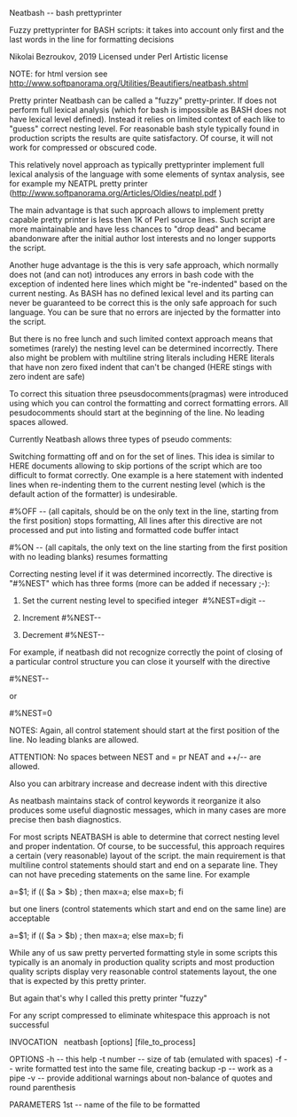 Neatbash -- bash prettyprinter 

  Fuzzy prettyprinter for BASH scripts: it takes into account only first and the last words in the line for formatting decisions

  Nikolai Bezroukov, 2019
  Licensed under Perl Artistic license
  
  NOTE: for html version see http://www.softpanorama.org/Utilities/Beautifiers/neatbash.shtml
  
 Pretty printer Neatbash can be called a "fuzzy" pretty-printer. If does not perform full lexical analysis (which for bash is impossible  as BASH does not have lexical level defined). Instead it relies on limited context of each like to "guess" correct nesting level.   For reasonable bash style typically found in production scripts the results are quite satisfactory. Of course, it will not work for compressed or obscured code.
 
This relatively novel approach as typically prettyprinter implement full lexical analysis of the language with some elements of syntax analysis, see for example my NEATPL pretty printer (http://www.softpanorama.org/Articles/Oldies/neatpl.pdf )

The main advantage is that such approach allows to implement pretty capable pretty printer is less then 1K of Perl source lines. Such script are more maintainable and have less chances to "drop dead" and became abandonware after the initial author lost interests and no longer supports the script. 

Another huge advantage is the this is  very safe approach, which normally does not (and can not) introduces any errors in bash code with the exception of indented here lines which might be "re-indented" based on the current nesting.  As BASH has no defined lexical level and its parting can never be guaranteed to be  correct this is the only safe approach for such language. You can be sure that no errors are injected by the formatter into the script. 

But there is no free lunch and such limited context approach means that sometimes (rarely) the nesting level can be determined incorrectly.  There also might be problem with multiline string literals including HERE literals that have non zero fixed indent that can't be changed (HERE stings with zero indent are safe) 

To correct this situation three pseusdocomments(pragmas)  were introduced using which you can control the formatting and correct formatting errors. All pesudocomments should start at the beginning of the line. No leading spaces allowed. 

Currently Neatbash allows three types of pseudo comments:

Switching formatting off and on for the set of lines. This idea is similar to HERE documents allowing to skip portions of the script which are too difficult to format correctly. One example is a here statement with indented lines when re-indenting them to the current nesting level (which is the default action of the formatter)  is undesirable. 

  #%OFF -- (all capitals, should be on the only text in the line, starting from the first position) stops formatting, All lines after this directive are not processed and put into listing and formatted code buffer intact
  
  #%ON -- (all capitals, the  only text on the line starting from the first position with no leading blanks) resumes formatting

Correcting nesting level if it was determined incorrectly. The directive is "#%NEST" which has three forms (more can be added if necessary ;-): 

1. Set the current nesting level to specified integer 
 #%NEST=digit --

2. Increment 
#%NEST--

3. Decrement 
#%NEST--

For example, if neatbash did not recognize correctly the  point of closing of a particular control structure you can close it yourself with the directive

#%NEST-- 

or 

#%NEST=0 

NOTES: 
Again, all control statement should start at the first position of the line. No leading blanks are allowed. 

ATTENTION: No spaces between NEST and = pr NEAT and ++/-- are allowed.

Also you can arbitrary increase and decrease indent with this directive

As neatbash maintains stack of control keywords it reorganize it also produces some useful diagnostic messages, which in many cases are more precise then  bash diagnostics. 

For most scripts NEATBASH is able to determine that correct nesting level and proper indentation. Of course, to be successful, this approach requires a certain (very reasonable) layout of the script. the main requirement is that multiline control statements should start and end on a separate line. They can not have preceding statements on the same line. For example 

a=$1; if (( $a > $b) ; then 
max=a; else max=b; fi

but one liners (control statements which start and end on the same line) are acceptable 

a=$1; if (( $a > $b) ; then max=a; else max=b; fi

While any of us saw pretty perverted formatting style in some scripts this typically is an anomaly in production quality scripts and most production quality scripts display very reasonable control statements layout, the one that is expected by this pretty printer.  

But again that's why I called this pretty printer "fuzzy"

For any script compressed to eliminate whitespace this approach is not successful

INVOCATION
 
       neatbash [options] [file_to_process]

OPTIONS
  -h -- this help
  -t number -- size of tab (emulated with spaces)
  -f -- write formatted test into the same file, creating backup
  -p -- work as a pipe
  -v -- provide additional warnings about non-balance of quotes and round parenthesis 

PARAMETERS
  1st -- name of the file to be formatted

